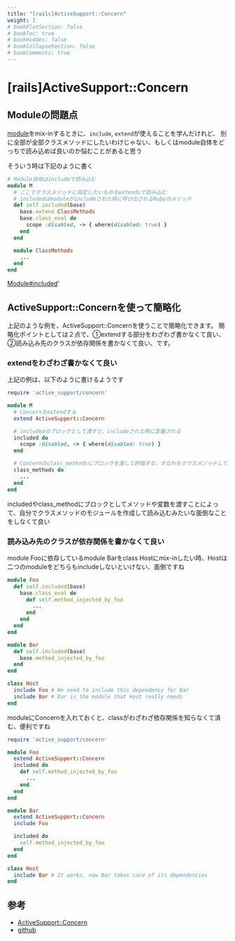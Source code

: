 ```yaml
---
title: "[rails]ActiveSupport::Concern"
weight: 1
# bookFlatSection: false
# bookToc: true
# bookHidden: false
# bookCollapseSection: false
# bookComments: true
---
```


# [rails]ActiveSupport::Concern

## Moduleの問題点

[module](/docs/2020/02/ruby_module/)をmix-inするときに、`include`, `extend`が使えることを学んだけれど、
別に全部が全部クラスメソッドにしたいわけじゃない、もしくはmodule自体をどっちで読み込めば良いのか悩むことがあると思う

そういう時は下記のように書く

```Ruby
# Module自体はincludeで読み込む
module M
  # ここでクラスメソッドに指定したいものをextendsで読み込む
  # includedはmoduleがincludeされた時に呼び出されるRubyのメソッド
  def self.included(base)
    base.extend ClassMethods
    base.class_eval do
      scope :disabled, -> { where(disabled: true) }
    end
  end

  module ClassMethods
    ...
  end
end
```
[Module#included](https://docs.ruby-lang.org/ja/latest/method/Module/i/included.html)'

## ActiveSupport::Concernを使って簡略化

上記のような例を、ActiveSupport::Concernを使うことで簡略化できます。
簡略化ポイントとしては２点で、①extendする部分をわざわざ書かなくて良い、②読み込み先のクラスが依存関係を書かなくて良い、です。

### extendをわざわざ書かなくて良い

上記の例は、以下のように書けるようです

```Ruby
require 'active_support/concern'

module M
  # Concernをextendする
  extend ActiveSupport::Concern

  # includedのブロックとして渡すと、includeされた時に定義される
  included do
    scope :disabled, -> { where(disabled: true) }
  end

  # Concernのclass_methodsにブロックを渡して評価する、すなわちクラスメソッドして扱えるようになる
  class_methods do
    ...
  end
end
```

includedやclass_methodにブロックとしてメソッドや変数を渡すことによって、自分でクラスメソッドのモジュールを作成して読み込むみたいな面倒なことをしなくて良い

### 読み込み先のクラスが依存関係を書かなくて良い

module Fooに依存しているmodule Barをclass Hostにmix-inしたい時、Hostは二つのmoduleをどちらもincludeしないといけない、面倒ですね

```Ruby
module Foo
  def self.included(base)
    base.class_eval do
      def self.method_injected_by_foo
        ...
      end
    end
  end
end

module Bar
  def self.included(base)
    base.method_injected_by_foo
  end
end

class Host
  include Foo # We need to include this dependency for Bar
  include Bar # Bar is the module that Host really needs
end
```

moduleにConcernを入れておくと、classがわざわざ依存関係を知らなくて済む、便利ですね

```Ruby
require 'active_support/concern'

module Foo
  extend ActiveSupport::Concern
  included do
    def self.method_injected_by_foo
      ...
    end
  end
end

module Bar
  extend ActiveSupport::Concern
  include Foo

  included do
    self.method_injected_by_foo
  end
end

class Host
  include Bar # It works, now Bar takes care of its dependencies
end
```

## 参考

- [ActiveSupport::Concern](https://api.rubyonrails.org/classes/ActiveSupport/Concern.html)
- [github](https://github.com/rails/rails/blob/master/activesupport/lib/active_support/concern.rb)